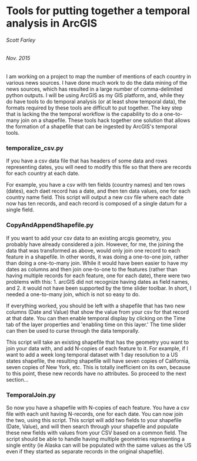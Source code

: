 # Tools for putting together a temporal analysis in ArcGIS
###### Scott Farley
###### Nov. 2015
I am working on a project to map the number of mentions of each country in various news sources.
I have done much work to do the data mining of the news sources, which has resulted in a large number of comma-delimited python outputs.
I will be using ArcGIS as my GIS platform, and, while they do have tools to do temporal analysis (or at least show temporal data), the formats required by these tools are difficult to put together.
The key step that is lacking the the temporal workflow is the capability to do a one-to-many join on a shapefile.  These tools hack together one solution that allows the formation of a shapefile that can be ingested by ArcGIS's temporal tools.

### temporalize_csv.py
If you have a csv data file that has headers of some data and rows representing dates, you will need to modify this file so that there are records for each country at each date.  

For example, you have a csv with ten fields (country names) and ten rows (dates), each daet record has a date, and then ten data values, one for each country name field.  This script will output a new csv file where each date now has ten records, and each record is composed of a single datum for a single field.  

### CopyAndAppendShapefile.py
If you want to add your csv data to an existing arcgis geometry, you probably have already considered a join.  However, for me, the joining the data that was transformed as above, would only join one record to each feature in a shapefile.  In other words, it was doing a one-to-one join, rather than doing a one-to-many join.  While it would have been easier to have my dates as columns and then join one-to-one to the features (rather than having multiple records for each feature, one for each date), there were two problems with this: 1.  arcGIS did not recognize having dates as field names, and 2. it would not have been supported by the time slider toolbar.  In short, I needed a one-to-many join, which is not so easy to do.  

If everything worked, you should be left with a shapefile that has two new columns (Date and Value) that show the value from your csv for that record at that date.  You can then enable temporal display by clicking on the Time tab of the layer properties and 'enabling time on this layer.'  The time slider can then be used to curse through the data temporally. 

This script will take an existing shapefile that has the geometry you want to join your data with, and add N-copies of each feature to it.  For example, if I want to add a week long temporal dataset with 1 day resolution to a US states shapefile, the resulting shapefile will have seven copies of California, seven copies of New York, etc.  This is totally inefficient on its own, because to this point, these new records have no attributes.  So proceed to the next section...

### TemporalJoin.py
So now you have a shapefile with N-copies of each feature.  You have a csv file with each unit having N-records, one for each date.  You can now join the two, using this script.  This script will add two fields to your shapefile (Date, Value), and will then search through your shapefile and populate these new fields with values from your CSV based on a common field.  The script should be able to handle having multiple geometries representing a single entity (ie Alaska can will be populated with the same values as the US even if they started as separate records in the original shapefile). 



